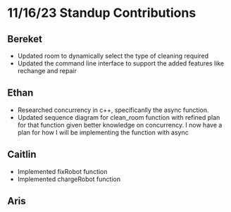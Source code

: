 # 11/16/23 Standup Contributions

## Bereket
- Updated room to dynamically select the type of cleaning required
- Updated the command line interface to support the added features like rechange and repair

## Ethan
- Researched concurrency in c++, specificanlly the async function.
- Updated sequence diagram for clean_room function with refined plan for that function given better knowledge on concurrency. I now have a plan for how I will be implementing the function with async

## Caitlin
- Implemented fixRobot function
- Implemented chargeRobot function

## Aris

